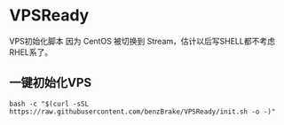<!--
 * @Author: Ryan
 * @Date: 2021-02-22 20:17:25
 * @LastEditTime: 2021-02-22 20:42:18
 * @LastEditors: Ryan
 * @Description: 
 * @FilePath: \VPSReady\README.md
-->
# VPSReady
VPS初始化脚本
因为 CentOS 被切换到 Stream，估计以后写SHELL都不考虑RHEL系了。
## 一键初始化VPS
```
bash -c "$(curl -sSL https://raw.githubusercontent.com/benzBrake/VPSReady/init.sh -o -)"
```
